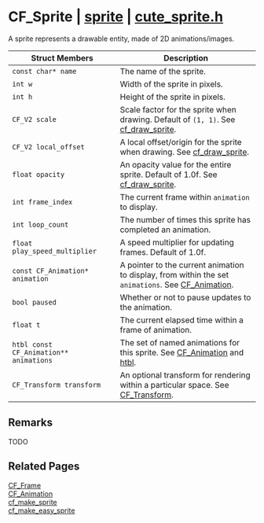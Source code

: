 # CF_Sprite | [sprite](https://github.com/RandyGaul/cute_framework/blob/master/docs/sprite_readme.md) | [cute_sprite.h](https://github.com/RandyGaul/cute_framework/blob/master/include/cute_sprite.h)

A sprite represents a drawable entity, made of 2D animations/images.

Struct Members | Description
--- | ---
`const char* name` | The name of the sprite.
`int w` | Width of the sprite in pixels.
`int h` | Height of the sprite in pixels.
`CF_V2 scale` | Scale factor for the sprite when drawing. Default of `(1, 1)`. See [cf_draw_sprite](https://github.com/RandyGaul/cute_framework/blob/master/docs/draw/cf_draw_sprite.md).
`CF_V2 local_offset` | A local offset/origin for the sprite when drawing. See [cf_draw_sprite](https://github.com/RandyGaul/cute_framework/blob/master/docs/draw/cf_draw_sprite.md).
`float opacity` | An opacity value for the entire sprite. Default of 1.0f. See [cf_draw_sprite](https://github.com/RandyGaul/cute_framework/blob/master/docs/draw/cf_draw_sprite.md).
`int frame_index` | The current frame within `animation` to display.
`int loop_count` | The number of times this sprite has completed an animation.
`float play_speed_multiplier` | A speed multiplier for updating frames. Default of 1.0f.
`const CF_Animation* animation` | A pointer to the current animation to display, from within the set `animations`. See [CF_Animation](https://github.com/RandyGaul/cute_framework/blob/master/docs/sprite/cf_animation.md).
`bool paused` | Whether or not to pause updates to the animation.
`float t` | The current elapsed time within a frame of animation.
`htbl const CF_Animation** animations` | The set of named animations for this sprite. See [CF_Animation](https://github.com/RandyGaul/cute_framework/blob/master/docs/sprite/cf_animation.md) and [htbl](https://github.com/RandyGaul/cute_framework/blob/master/docs/hash/htbl.md).
`CF_Transform transform` | An optional transform for rendering within a particular space. See [CF_Transform](https://github.com/RandyGaul/cute_framework/blob/master/docs/math/cf_transform.md).

## Remarks

TODO

## Related Pages

[CF_Frame](https://github.com/RandyGaul/cute_framework/blob/master/docs/sprite/cf_frame.md)  
[CF_Animation](https://github.com/RandyGaul/cute_framework/blob/master/docs/sprite/cf_animation.md)  
[cf_make_sprite](https://github.com/RandyGaul/cute_framework/blob/master/docs/sprite/cf_make_sprite.md)  
[cf_make_easy_sprite](https://github.com/RandyGaul/cute_framework/blob/master/docs/sprite/cf_make_easy_sprite.md)  
